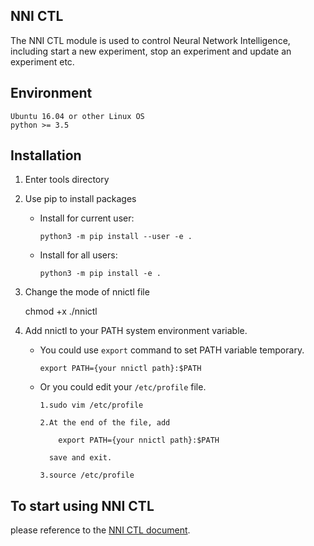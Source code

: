 ## NNI CTL
The NNI CTL module is used to control Neural Network Intelligence, including start a new experiment, stop an experiment and update an experiment etc.  
## Environment

```
Ubuntu 16.04 or other Linux OS
python >= 3.5
```

## Installation

 1. Enter tools directory  
 
 2. Use pip to install packages
    * Install for current user:

          python3 -m pip install --user -e .

    * Install for all users:

          python3 -m pip install -e .

 
1. Change the mode of nnictl file 
   
    chmod +x ./nnictl
    
2. Add nnictl to your PATH system environment variable.   
  
    * You could use `export` command to set PATH variable temporary.
  
          export PATH={your nnictl path}:$PATH  

    * Or you could edit your `/etc/profile` file.
          
          1.sudo vim /etc/profile
          
          2.At the end of the file, add
          
              export PATH={your nnictl path}:$PATH
              
            save and exit.
            
          3.source /etc/profile 
          
     
## To start using NNI CTL

please reference to the [NNI CTL document].


[NNI CTL document]: ../docs/NNICTLDOC.md